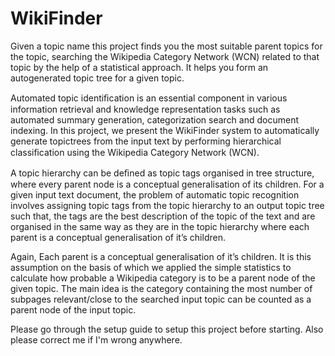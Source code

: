 # WikiFinder
Given a topic name this project finds you the most suitable parent topics for the topic, searching the Wikipedia Category Network (WCN) related to that topic by the help of a statistical approach. It helps you form an autogenerated topic tree for a given topic.

Automated topic identiﬁcation is an essential component in various information retrieval and knowledge representation tasks such as automated summary generation, categorization search and document indexing. In this project, we present the WikiFinder system to automatically generate topictrees from the input text by performing hierarchical classiﬁcation using the Wikipedia Category Network (WCN). 

A topic hierarchy can be deﬁned as topic tags organised in tree structure, where every parent node is a conceptual generalisation of its children. For a given input text document, the problem of automatic topic recognition involves assigning topic tags from the topic hierarchy to an output topic tree such that, the tags are the best description of the topic of the text and are organised in the same way as they are in the topic hierarchy where each parent is a conceptual generalisation of it’s children.

Again, Each parent is a conceptual generalisation of it’s children. It is this assumption on the basis of which we applied the simple statistics to calculate how probable a Wikipedia category is to be a parent node of the given topic. The main idea is the category containing the most number of subpages relevant/close to the searched input topic can be counted as a parent node of the input topic.

Please go through the setup guide to setup this project before starting. Also please correct me if I'm wrong anywhere.  
